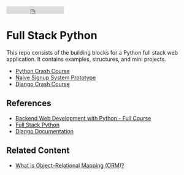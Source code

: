 <iframe src="https://ghbtns.com/github-btn.html?user=twbs&repo=bootstrap&type=star&count=true" frameborder="0" scrolling="0" width="150" height="20" title="GitHub"></iframe>

# Full Stack Python

This repo consists of the building blocks for a Python full stack web application. It contains examples, structures, and mini projects.

- [Python Crash Course](https://github.com/rfaria/full-stack-python/tree/main/Python%20Crash%20Course)
- [Naive Signup System Prototype](https://github.com/rfaria/full-stack-python/tree/main/Login%20%26%20Signup%20System%20Prototype)
- [Django Crash Course](https://github.com/rfaria/full-stack-python/tree/main/Django%20Crash%20Course)

## References

- [Backend Web Development with Python - Full Course](https://www.freecodecamp.org/news/backend-web-development-with-python-full-course/)
- [Full Stack Python](https://www.fullstackpython.com/)
- [Django Documentation](https://docs.djangoproject.com/en/4.0/)

## Related Content

- [What is Object–Relational Mapping (ORM)?](https://medium.com/@rodrigocfaria/f1288669218f)
